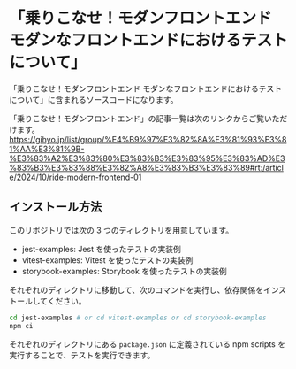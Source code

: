 # 「乗りこなせ！モダンフロントエンド モダンなフロントエンドにおけるテストについて」

「乗りこなせ！モダンフロントエンド モダンなフロントエンドにおけるテストについて」に含まれるソースコードになります。

「乗りこなせ！モダンフロントエンド」の記事一覧は次のリンクからご覧いただけます。
https://gihyo.jp/list/group/%E4%B9%97%E3%82%8A%E3%81%93%E3%81%AA%E3%81%9B-%E3%83%A2%E3%83%80%E3%83%B3%E3%83%95%E3%83%AD%E3%83%B3%E3%83%88%E3%82%A8%E3%83%B3%E3%83%89#rt:/article/2024/10/ride-modern-frontend-01

## インストール方法

このリポジトリでは次の 3 つのディレクトリを用意しています。

- jest-examples: Jest を使ったテストの実装例
- vitest-examples: Vitest を使ったテストの実装例
- storybook-examples: Storybook を使ったテストの実装例

それぞれのディレクトリに移動して、次のコマンドを実行し、依存関係をインストールしてください。

```bash
cd jest-examples # or cd vitest-examples or cd storybook-examples
npm ci
```

それぞれのディレクトリにある `package.json` に定義されている npm scripts を実行することで、テストを実行できます。
